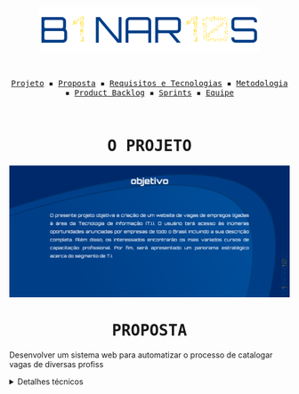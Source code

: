 <p align="center"> <img src="/readme/B1NAR10S.svg" alt="Equipe B1NAR10S"/></p>

<br>

<p align="center">
  <samp>
    <a href="#o-projeto">Projeto</a> ▪️
    <a href="#proposta">Proposta</a> ▪️
    <a href="#requisitos-e-tecnologias">Requisitos e Tecnologias</a> ▪️
    <a href="#metodologia">Metodologia</a> ▪️
    <a href="#product-backlog">Product Backlog</a> ▪️
    <a href="#sprints">Sprints</a> ▪️
    <a href="#equipe">Equipe</a>
  </samp>
</p>

<br>

<h1 align="center"><samp>O PROJETO</samp></h1>

![Equipe B1NAR10S](/readme/Objetivo.png)

<h1 align="center"><samp>PROPOSTA</samp></h1>

Desenvolver um sistema web para automatizar o processo de catalogar vagas de diversas profiss

<details>
  <summary>Detalhes técnicos</summary>
  
  ### Organização e padronização do código
  
  Para fins de melhoria de eficiência e praticidade na realização do projeto, deverão, todos os participantes, seguirem os seguintes padrões:
  
  #### HTML
  Template mínima no HTML, contendo a barra de navegação e rodapé.

~~~html
<!DOCTYPE html>
<html lang="pt-br">
<head>
    <meta charset="UTF-8">
    <meta name="viewport" content="width=device-width, initial-scale=1.0">
    <meta http-equiv="X-UA-Compatible" content="ie=edge">
    <link rel="stylesheet" href="../static/css/template.css">
    <title>Cursos e Certificações</title>
</head>
<body>
    <!-- Barra de navegação -->
    <nav>
        <div class="container">
            <ul class="navbar-list">
            <li id="navbar-logo"><a href="">LOGO</a></li>
            <li id="navbar-bar"><span></span></li>
            <li class="link"><a href="">Início</a></li>
            <li class="link"><a href="">Vagas</a></li>
            <li class="link"><a href="">Cursos e Certificações</a></li>
            </ul>
        </div>
    </nav>
    <!-- Conteúdo da página deve ser inserido dentro dessa DIV -->
    <div class="container">
        
    </div>
    <!-- Footer -->
    <footer class="footer">
        <div class="container">
            <ul class="footer-list">
                <li id="footer-logo"><a href="">LOGO</a></li>
                <li id="footer-bar"><span></span></li>
                <li class="link"><a href="">All Rights Reserved</a></li> <!-- B1NAR10S Todos os Direitos Reservados -->
            </ul>
        </div>
    </footer>
</body>
</html>
~~~
  
### CSS

Estilização mínima no CSS. Contém os estilos necessários para funcionamento correto da template do HTML.

~~~css
@import url('https://fonts.googleapis.com/css2?family=Capriola&display=swap');

:root {
    --darker-blue: #00296B;
    --dark-blue: #003F88;
    --blue: #00509D;
    --dark-yellow: #FDC500;
    --yellow: #FFD500; 
}

* {
    margin: 0; padding: 0;
    box-sizing: border-box;
    font-family: 'Capriola', sans-serif
}

/* Container que alinhará todo o conteúdo da página na mesma orientação */
    .container {
        width: 90%; height: 100%;
        margin: 0 auto;
    }

/* Barra de navegação */
    nav {
        width: 100%; height: 70px;
    }

    .navbar-list {
        height: 100%;
        display: flex;
        justify-content: space-between;
        align-items: center;
        list-style: none;
    }
        .navbar-list li a {
            text-decoration: none;
            color: var(--dark-blue);
        }

    #navbar-logo {
        font-size: 2em;
    }

    #navbar-bar {
        width: 50%; height: 2px;
        background-color: var(--darker-blue);
    }

/* Footer */
    .footer{
        width: 100%; height: 70px;
        bottom: 0;
        position: fixed;
        text-align: center;
    }

    .footer-list {
        height: 100%;
        display: flex;
        justify-content: space-between;
        align-items: center;
        list-style: none;
    }
        .footer-list li a {
            text-decoration: none;
            color: var(--dark-blue);
        }

    #footer-logo {
        font-size: 2em;
    }

    #footer-bar {
        width: 70%; height: 2px;
        background-color: var(--darker-blue);
    }
~~~

</details>
